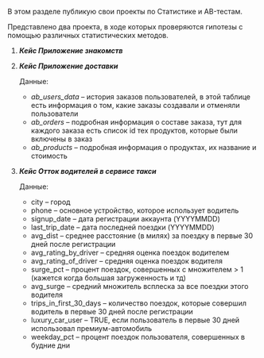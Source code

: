 В этом разделе публикую свои проекты по Статистике и AB-тестам.  

Представлено два проекта, в ходе которых проверяются гипотезы с помощью различных статистических методов. 

1. **_Кейс Приложение знакомств_**
    
2. **_Кейс Приложение доставки_**
   
   Данные:  
   - _ab_users_data_ – история заказов пользователей, в этой таблице есть информация о том, какие заказы создавали и отменяли пользователи  
   - _ab_orders_ – подробная информация о составе заказа, тут для каждого заказа есть список id тех продуктов, которые были включены в заказ  
   - _ab_products_ – подробная информация о продуктах, их название и стоимость

  
3. **_Кейс Отток водителей в сервисе такси_**
   
   Данные:  
   - city – город  
   - phone – основное устройство, которое использует водитель  
   - signup_date – дата регистрации аккаунта (YYYYMMDD)  
   - last_trip_date – дата последней поездки (YYYYMMDD)  
   - avg_dist – среднее расстояние (в милях) за поездку в первые 30 дней после регистрации  
   - avg_rating_by_driver – средняя оценка поездок водителем  
   - avg_rating_of_driver – средняя оценка поездок водителя  
   - surge_pct – процент поездок, совершенных с множителем > 1 (кажется когда большая загруженность и тд)  
   - avg_surge – средний множитель всплеска за все поездки этого водителя  
   - trips_in_first_30_days – количество поездок, которые совершил водитель в первые 30 дней после регистрации  
   - luxury_car_user – TRUE, если пользователь в первые 30 дней использовал премиум-автомобиль  
   - weekday_pct – процент поездок пользователя, совершенных в будние дни



